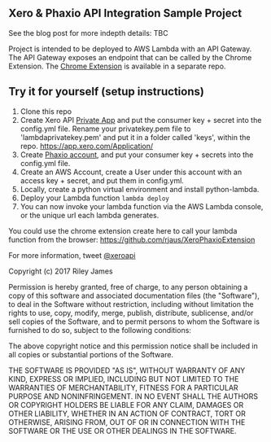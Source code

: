Xero & Phaxio API Integration Sample Project
----

See the blog post for more indepth details: TBC

Project is intended to be deployed to AWS Lambda with an API Gateway.  The API Gateway exposes an endpoint that can be called by the Chrome Extension.  The [Chrome Extension](https://github.com/rjaus/XeroPhaxioExtension) is available in a separate repo.

## Try it for yourself (setup instructions)
1. Clone this repo
2. Create Xero API [Private App](https://developer.xero.com/documentation/auth-and-limits/private-applications) and put the consumer key + secret into the config.yml file. Rename your privatekey.pem file to 'lambdaprivatekey.pem' and put it in a folder called 'keys', within the repo. https://app.xero.com/Application/
4. Create [Phaxio account](https://www.phaxio.com/), and put your consumer key + secrets into the config.yml file.
5. Create an AWS Account, create a User under this account with an access key + secret, and put them in config.yml.
6. Locally, create a python virtual environment and install python-lambda.
7. Deploy your Lambda function `lambda deploy`
8. You can now invoke your lambda function via the AWS Lambda console, or the unique url each lambda generates.

You could use the chrome extension create here to call your lambda function from the browser: https://github.com/rjaus/XeroPhaxioExtension


For more information, tweet [@xeroapi](twitter.com/XeroAPI)

Copyright (c) 2017 Riley James

Permission is hereby granted, free of charge, to any person obtaining a copy of this software and associated documentation files (the "Software"), to deal in the Software without restriction, including without limitation the rights to use, copy, modify, merge, publish, distribute, sublicense, and/or sell copies of the Software, and to permit persons to whom the Software is furnished to do so, subject to the following conditions:

The above copyright notice and this permission notice shall be included in all copies or substantial portions of the Software.

THE SOFTWARE IS PROVIDED "AS IS", WITHOUT WARRANTY OF ANY KIND, EXPRESS OR IMPLIED, INCLUDING BUT NOT LIMITED TO THE WARRANTIES OF MERCHANTABILITY, FITNESS FOR A PARTICULAR PURPOSE AND NONINFRINGEMENT. IN NO EVENT SHALL THE AUTHORS OR COPYRIGHT HOLDERS BE LIABLE FOR ANY CLAIM, DAMAGES OR OTHER LIABILITY, WHETHER IN AN ACTION OF CONTRACT, TORT OR OTHERWISE, ARISING FROM, OUT OF OR IN CONNECTION WITH THE SOFTWARE OR THE USE OR OTHER DEALINGS IN THE SOFTWARE.